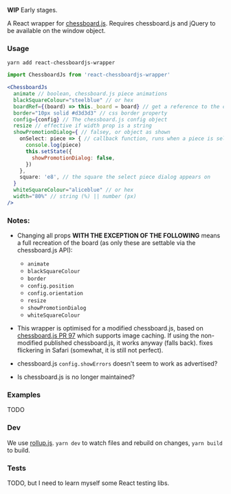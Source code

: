 **WIP** Early stages.

A React wrapper for [chessboard.js](http://chessboardjs.com). Requires chessboard.js and jQuery to be available on the window object.

### Usage

`yarn add react-chessboardjs-wrapper`

```jsx
import ChessboardJs from 'react-chessboardjs-wrapper'

<ChessboardJs
  animate // boolean, chessboard.js piece animations
  blackSquareColour="steelblue" // or hex
  boardRef={(board) => this._board = board} // get a reference to the chessboard.js board object
  border="10px solid #d3d3d3" // css border property
  config={config} // The chessboard.js config object
  resize // effective if width prop is a string
  showPromotionDialog={ // falsey, or object as shown
    onSelect: piece => { // callback function, runs when a piece is selected
      console.log(piece)
      this.setState({
        showPromotionDialog: false,
      })
    },
    square: 'e8', // the square the select piece dialog appears on
  }
  whiteSquareColour="aliceblue" // or hex
  width="80%" // string (%) || number (px)
/>
```

### Notes:

- Changing all props **WITH THE EXCEPTION OF THE FOLLOWING** means a full recreation of the board (as only these are settable via the chessboard.js API):
  - `animate`
  - `blackSquareColour`
  - `border`
  - `config.position`
  - `config.orientation`
  - `resize`
  - `showPromotionDialog`
  - `whiteSquareColour`

- This wrapper is optimised for a modified chessboard.js, based on [chessboard.js PR 97](https://github.com/oakmac/chessboardjs/pull/97) which supports image caching. If using the non-modified published chessboard.js, it works anyway (falls back). fixes flickering in Safari (somewhat, it is still not perfect).
- chessboard.js `config.showErrors` doesn't seem to work as advertised?
- Is chessboard.js is no longer maintained?

### Examples

TODO

### Dev

We use [rollup.js](https://rollupjs.org/guide/en). `yarn dev` to watch files and rebuild on changes, `yarn build` to build.

### Tests

TODO, but I need to learn myself some React testing libs.
